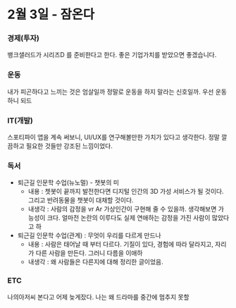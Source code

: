 # 2월 3일 - 잠온다

### 경제\(투자\)

 뱅크샐러드가 시리즈D 를 준비한다고 한다. 좋은 기업가치를 받았으면 좋겠습니다. 

### 운동

 내가 피곤하다고 느끼는 것은 엄살일까 정말로 운동을 하지 말라는 신호일까. 우선 운동하니 되드

### IT\(개발\)

스포티파이 앱을 계속 써보니, UI/UX를 연구해볼만한 가치가 있다고 생각한다. 정말 깔끔하고 필요한 것들만 강조된 느낌이었다.

### 독서

* 퇴근길 인문학 수업\(뉴노멀\) - 챗봇의 미
  * 내용 : 쳇봇이 끝까지 발전한다면 디지털 인간의 3D 가성 서비스가 될 것이다. 그리고 반려동물을 챗봇이 대채할 것이다.
  * 내생각 : 사람의 감정을 vr Ar 가상인간이 구현해 줄 수 있을까. 생각해보면 가능성이 크다. 얼마전 논란의 이루다도 실제 연애하는 감정을 가진 사람이 많았다고 하
* 퇴근길 인문학 수업\(관계\) : 무엇이 우리를 다르게 만드나
  * 내용 : 사람은 태어날 때 부터 다르다. 기질이 있다, 경험에 따라 달라지고, 자리가 다른 사람을 만든다. 그러니 다름을 이애하
  * 내생각 : 왜 사람들은 다른지에 대해 정리한 글이었음.

### ETC

나의아저씨 본다고 어제 늦게잤다. 나는 왜 드라마를 중간에 멈추지 못할

